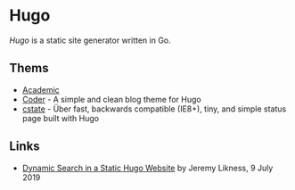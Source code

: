 # Hugo

<dfn>Hugo</dfn> is a static site generator written in Go.

## Thems

-   [Academic](https://github.com/gcushen/hugo-academic)
-   [Coder](https://github.com/luizdepra/hugo-coder/) - A simple and clean blog theme for Hugo
-   [cstate](https://github.com/cstate/cstate) - Über fast, backwards compatible (IE8+), tiny, and simple status page built with Hugo

## Links

-   [Dynamic Search in a Static Hugo Website](https://blog.jeremylikness.com/blog/dynamic-search-in-a-static-hugo-website/) by Jeremy Likness, 9 July 2019
